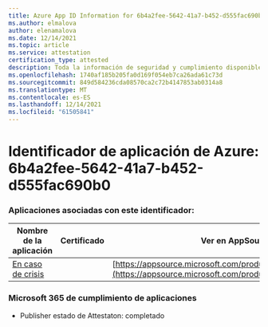 ```yaml
---
title: Azure App ID Information for 6b4a2fee-5642-41a7-b452-d555fac690b0
ms.author: elmalova
author: elenamalova
ms.date: 12/14/2021
ms.topic: article
ms.service: attestation
certification_type: attested
description: Toda la información de seguridad y cumplimiento disponible para 6b4a2fee-5642-41a7-b452-d555fac690b0.
ms.openlocfilehash: 1740af185b205fa0d169f054eb7ca26ada61c73d
ms.sourcegitcommit: 849d584236cda08570ca2c72b4147853ab0314a8
ms.translationtype: MT
ms.contentlocale: es-ES
ms.lasthandoff: 12/14/2021
ms.locfileid: "61505841"
---
```

# <a name="azure-app-id-6b4a2fee-5642-41a7-b452-d555fac690b0"></a>Identificador de aplicación de Azure: 6b4a2fee-5642-41a7-b452-d555fac690b0


### <a name="apps-associated-with-this-id"></a>Aplicaciones asociadas con este identificador:
| **Nombre de la aplicación** | **Certificado** | **Ver en AppSource** |
|--------------|---------------|-----------------------|
| [En caso de crisis](https://docs.microsoft.com/microsoft-365-app-certification/forward/WA200003194) |  | [https://appsource.microsoft.com/product/office/WA200003194](https://appsource.microsoft.com/product/office/WA200003194) |

### <a name="microsoft-365-app-compliance-status"></a>Microsoft 365 de cumplimiento de aplicaciones
- Publisher estado de Attestaton: completado
